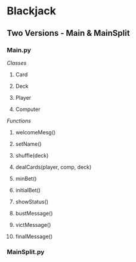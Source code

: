 # Blackjack

## Two Versions - Main & MainSplit

### Main.py

*Classes*
1. Card

1. Deck

1. Player

1. Computer

*Functions*
1. welcomeMesg()

1. setName()

1. shuffle(deck)

1. dealCards(player, comp, deck)

1. minBet()

1. initialBet()

1. showStatus()

1. bustMessage()

1. victMessage()

1. finalMessage()

### MainSplit.py
